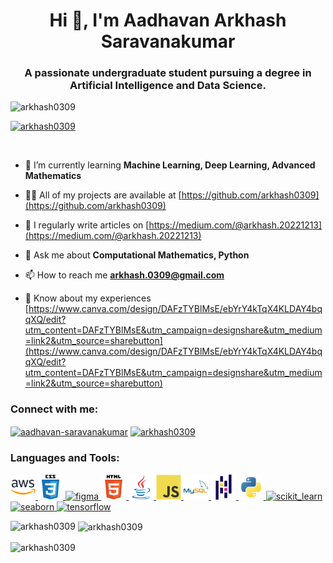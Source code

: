 <h1 align="center">Hi 👋, I'm Aadhavan Arkhash Saravanakumar</h1>
<h3 align="center">A passionate undergraduate student pursuing a degree in Artificial Intelligence and Data Science.</h3>

<p align="left"> <img src="https://komarev.com/ghpvc/?username=arkhash0309&label=Profile%20views&color=0e75b6&style=flat" alt="arkhash0309" /> </p>

<p align="left"> <a href="https://github.com/ryo-ma/github-profile-trophy"><img src="https://github-profile-trophy.vercel.app/?username=arkhash0309" alt="arkhash0309" /></a> </p>

<p align="left"> <a href="https://twitter.com/" target="blank"><img src="https://img.shields.io/twitter/follow/?logo=twitter&style=for-the-badge" alt="" /></a> </p>

- 🌱 I’m currently learning **Machine Learning, Deep Learning, Advanced Mathematics**

- 👨‍💻 All of my projects are available at [https://github.com/arkhash0309](https://github.com/arkhash0309)

- 📝 I regularly write articles on [https://medium.com/@arkhash.20221213](https://medium.com/@arkhash.20221213)

- 💬 Ask me about **Computational Mathematics, Python**

- 📫 How to reach me **arkhash.0309@gmail.com**

- 📄 Know about my experiences [https://www.canva.com/design/DAFzTYBlMsE/ebYrY4kTqX4KLDAY4bqqXQ/edit?utm_content=DAFzTYBlMsE&utm_campaign=designshare&utm_medium=link2&utm_source=sharebutton](https://www.canva.com/design/DAFzTYBlMsE/ebYrY4kTqX4KLDAY4bqqXQ/edit?utm_content=DAFzTYBlMsE&utm_campaign=designshare&utm_medium=link2&utm_source=sharebutton)

<h3 align="left">Connect with me:</h3>
<p align="left">
<a href="https://linkedin.com/in/aadhavan-saravanakumar" target="blank"><img align="center" src="https://raw.githubusercontent.com/rahuldkjain/github-profile-readme-generator/master/src/images/icons/Social/linked-in-alt.svg" alt="aadhavan-saravanakumar" height="30" width="40" /></a>
<a href="https://instagram.com/arkhash0309" target="blank"><img align="center" src="https://raw.githubusercontent.com/rahuldkjain/github-profile-readme-generator/master/src/images/icons/Social/instagram.svg" alt="arkhash0309" height="30" width="40" /></a>
</p>

<h3 align="left">Languages and Tools:</h3>
<p align="left"> <a href="https://aws.amazon.com" target="_blank" rel="noreferrer"> <img src="https://raw.githubusercontent.com/devicons/devicon/master/icons/amazonwebservices/amazonwebservices-original-wordmark.svg" alt="aws" width="40" height="40"/> </a> <a href="https://www.w3schools.com/css/" target="_blank" rel="noreferrer"> <img src="https://raw.githubusercontent.com/devicons/devicon/master/icons/css3/css3-original-wordmark.svg" alt="css3" width="40" height="40"/> </a> <a href="https://www.figma.com/" target="_blank" rel="noreferrer"> <img src="https://www.vectorlogo.zone/logos/figma/figma-icon.svg" alt="figma" width="40" height="40"/> </a> <a href="https://www.w3.org/html/" target="_blank" rel="noreferrer"> <img src="https://raw.githubusercontent.com/devicons/devicon/master/icons/html5/html5-original-wordmark.svg" alt="html5" width="40" height="40"/> </a> <a href="https://www.java.com" target="_blank" rel="noreferrer"> <img src="https://raw.githubusercontent.com/devicons/devicon/master/icons/java/java-original.svg" alt="java" width="40" height="40"/> </a> <a href="https://developer.mozilla.org/en-US/docs/Web/JavaScript" target="_blank" rel="noreferrer"> <img src="https://raw.githubusercontent.com/devicons/devicon/master/icons/javascript/javascript-original.svg" alt="javascript" width="40" height="40"/> </a> <a href="https://www.mysql.com/" target="_blank" rel="noreferrer"> <img src="https://raw.githubusercontent.com/devicons/devicon/master/icons/mysql/mysql-original-wordmark.svg" alt="mysql" width="40" height="40"/> </a> <a href="https://pandas.pydata.org/" target="_blank" rel="noreferrer"> <img src="https://raw.githubusercontent.com/devicons/devicon/2ae2a900d2f041da66e950e4d48052658d850630/icons/pandas/pandas-original.svg" alt="pandas" width="40" height="40"/> </a> <a href="https://www.python.org" target="_blank" rel="noreferrer"> <img src="https://raw.githubusercontent.com/devicons/devicon/master/icons/python/python-original.svg" alt="python" width="40" height="40"/> </a> <a href="https://scikit-learn.org/" target="_blank" rel="noreferrer"> <img src="https://upload.wikimedia.org/wikipedia/commons/0/05/Scikit_learn_logo_small.svg" alt="scikit_learn" width="40" height="40"/> </a> <a href="https://seaborn.pydata.org/" target="_blank" rel="noreferrer"> <img src="https://seaborn.pydata.org/_images/logo-mark-lightbg.svg" alt="seaborn" width="40" height="40"/> </a> <a href="https://www.tensorflow.org" target="_blank" rel="noreferrer"> <img src="https://www.vectorlogo.zone/logos/tensorflow/tensorflow-icon.svg" alt="tensorflow" width="40" height="40"/> </a> </p>

<p><img align="left" src="https://github-readme-stats.vercel.app/api/top-langs?username=arkhash0309&show_icons=true&cache_seconds=1800&locale=en&layout=compact" alt="arkhash0309" /></p>

<p>&nbsp;<img align="center" src="https://github-readme-stats.vercel.app/api?username=arkhash0309&show_icons=true&locale=en" alt="arkhash0309" /></p>

<p><img align="center" src="https://github-readme-streak-stats.herokuapp.com/?user=arkhash0309&" alt="arkhash0309" /></p>

